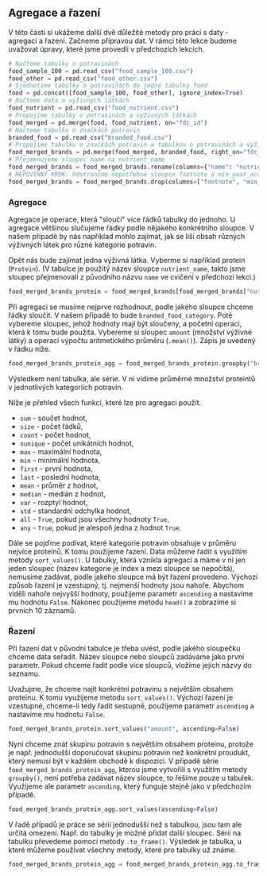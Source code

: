 ## Agregace a řazení

V této části si ukážeme další dvě důležité metody pro práci s daty - agregaci a řazení. Začneme přípravou dat. V rámci této lekce budeme uvažovat úpravy, které jsme provedli v předchozích lekcích.

```py
# Načteme tabulky o potravinách
food_sample_100 = pd.read_csv("food_sample_100.csv")
food_other = pd.read_csv("food_other.csv")
# Sjednotíme tabulky o potravinách do jedné tabulky food
food = pd.concat([food_sample_100, food_other], ignore_index=True)
# Načteme data o výživných látkách
food_nutrient = pd.read_csv("food_nutrient.csv")
# Propojíme tabulky o potravinách a výživných látkách
food_merged = pd.merge(food, food_nutrient, on="fdc_id")
# Načteme tabulku o značkách potravin
branded_food = pd.read_csv("branded_food.csv")
# Propojíme tabulku o značkách potravin a tabulkou o potravinách a výživných látkách
food_merged_brands = pd.merge(food_merged, branded_food, right_on="fdc_id", left_on="fdc_id", how="left")
# Přejmenujeme sloupec name na nutrient_name
food_merged_brands = food_merged_brands.rename(columns={"name": "nutrient_name"})
# NEPOVINNÝ KROK: Odstraníme nepotřebné sloupce footnote a min_year_acquired
food_merged_brands = food_merged_brands.drop(columns=["footnote", "min_year_acquired"])
```

### Agregace

Agregace je operace, která "sloučí" více řádků tabulky do jednoho. U agregace většinou slučujeme řádky podle nějakého konkrétního sloupce. V našem případě by nás například mohlo zajímat, jak se liší obsah různých výživných látek pro různé kategorie potravin. 

Opět nás bude zajímat jedna výživná látka. Vyberme si například protein (`Protein`). (V tabulce je použitý název sloupce `nutrient_name`, takto jsme sloupec přejmenovali z původního názvu `name` ve cvičení v předchozí lekci.)

```py
food_merged_brands_protein = food_merged_brands[food_merged_brands["nutrient_name"] == "Protein"]
```

Při agregaci se musíme nejprve rozhodnout, podle jakého sloupce chceme řádky sloučit. V našem případě to bude `branded_food_category`. Poté vybereme sloupec, jehož hodnoty mají být sloučeny, a početní operaci, která k tomu bude použita. Vybereme si sloupec `amount` (množství výživné látky) a operaci výpočtu aritmetického průměru (`.mean()`). Zápis je uvedený v řádku níže.

```py
food_merged_brands_protein_agg = food_merged_brands_protein.groupby("branded_food_category")["amount"].mean()
```

Výsledkem není tabulka, ale série. V ní vidíme průměrné množství proteintů v jednotlivých kategoriích potravin. 

Níže je přehled všech funkcí, které lze pro agregaci použít.

- `sum` \- součet hodnot,
- `size` \- počet řádků,
- `count` \- počet hodnot,
- `nunique` \- počet unikátních hodnot,
- `max` \- maximální hodnota,
- `min` \- minimální hodnota,
- `first` \- první hodnota,
- `last` \- poslední hodnota,
- `mean` \- průměr z hodnot,
- `median` \- medián z hodnot,
- `var` \- rozptyl hodnot,
- `std` \- standardní odchylka hodnot,
- `all` \- `True`, pokud jsou všechny hodnoty `True`,
- `any` \- `True`, pokud je alespoň jedna z hodnot `True`.

Dále se pojďme podívat, které kategorie potravin obsahuje v průměru nejvíce proteinů. K tomu použijeme řazení. Data můžeme řadit s využitím metody `sort_values()`. U tabulky, která vznikla agregací a máme v ní jen jeden sloupec (název kategorie je index a mezi sloupce se nepočítá), nemusíme zadávat, podle jakého sloupce má být řazení provedeno. Výchozí způsob řazení je vzestupný, tj. nejmenší hodnoty jsou nahoře. Abychom viděli nahoře nejvyšší hodnoty, použijeme parametr `ascending` a nastavíme mu hodnotu `False`. Nakonec použijeme metodu `head()` a zobrazíme si prvních 10 záznamů.

### Řazení

Při řazení dat v původní tabulce je třeba uvést, podle jakého sloupečku chceme data seřadit. Název sloupce nebo sloupců zadáváme jako první parametr. Pokud chceme řadit podle více sloupců, vložíme jejich názvy do seznamu.

Uvažujme, že chceme najít konkrétní potravinu s největším obsahem proteinu. K tomu využijeme metodu `sort_values()`. Výchozí řazení je vzestupné, chceme-li tedy řadit sestupně, použijeme parametr `ascending` a nastavíme mu hodnotu `False`.

```py
food_merged_brands_protein.sort_values("amount", ascending=False)
```

Nyní chceme znát skupinu potravin s největším obsahem proteinu, protože je např. jednodušší doporučovat skupinu potravin než konkrétní proudukt, který nemusí být v každém obchodě k dispozici. V případě série `food_merged_brands_protein_agg`, kterou jsme vytvořili s využitím metody `groupby()`, není potřeba zadávat název sloupce, to řešíme pouze u tabulek. Využijeme ale parametr `ascending`, který funguje stejně jako v předchozím případě.

```py
food_merged_brands_protein_agg.sort_values(ascending=False)
```

V řadě případů je práce se sérií jednodušší než s tabulkou, jsou tam ale určitá omezení. Např. do tabulky je možné přidat další sloupec. Sérii na tabulku převedeme pomocí metody `.to_frame()`. Výsledek je tabulka, u které můžeme používat všechny metody, které pro tabulky už známe.

```py
food_merged_brands_protein_agg = food_merged_brands_protein_agg.to_frame()
```
